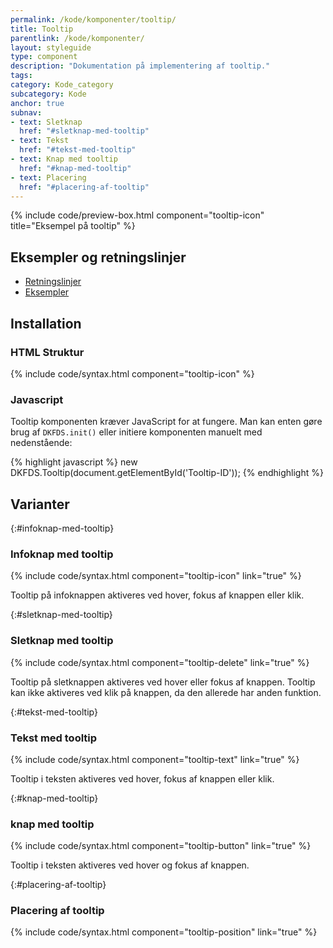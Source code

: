 ```yaml
---
permalink: /kode/komponenter/tooltip/
title: Tooltip
parentlink: /kode/komponenter/
layout: styleguide
type: component
description: "Dokumentation på implementering af tooltip."
tags:
category: Kode_category
subcategory: Kode
anchor: true
subnav:
- text: Sletknap
  href: "#sletknap-med-tooltip"
- text: Tekst
  href: "#tekst-med-tooltip"
- text: Knap med tooltip
  href: "#knap-med-tooltip"
- text: Placering
  href: "#placering-af-tooltip"
---
```


{% include code/preview-box.html component="tooltip-icon" title="Eksempel på tooltip" %}

## Eksempler og retningslinjer
<ul class="nobullet-list">
    <li><a href="/komponenter/tooltip/#retningslinjer">Retningslinjer</a></li>
    <li><a href="/komponenter/tooltip/">Eksempler</a></li>
</ul>

## Installation

### HTML Struktur

{% include code/syntax.html component="tooltip-icon" %}

### Javascript
Tooltip komponenten kræver JavaScript for at fungere. Man kan enten gøre brug af `DKFDS.init()` eller initiere komponenten manuelt med nedenstående:

{% highlight javascript %}
new DKFDS.Tooltip(document.getElementById('Tooltip-ID'));
{% endhighlight %}

## Varianter

{:#infoknap-med-tooltip}
### Infoknap med tooltip
{% include code/syntax.html component="tooltip-icon" link="true" %}

Tooltip på infoknappen aktiveres ved hover, fokus af knappen eller klik.

{:#sletknap-med-tooltip}
### Sletknap med tooltip
{% include code/syntax.html component="tooltip-delete" link="true" %}

Tooltip på sletknappen aktiveres ved hover eller fokus af knappen. Tooltip kan ikke aktiveres ved klik på knappen, da den allerede har anden funktion.

{:#tekst-med-tooltip}
### Tekst med tooltip
{% include code/syntax.html component="tooltip-text" link="true" %}

Tooltip i teksten aktiveres ved hover, fokus af knappen eller klik.

{:#knap-med-tooltip}
### knap med tooltip
{% include code/syntax.html component="tooltip-button" link="true" %}

Tooltip i teksten aktiveres ved hover og fokus af knappen.

{:#placering-af-tooltip}
### Placering af tooltip
{% include code/syntax.html component="tooltip-position" link="true" %}